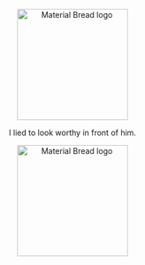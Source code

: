<p align="center">
    <img width="200" src="https://cdn.discordapp.com/attachments/1266570127470760079/1308736598208282676/Untitled585_20241120180757.png?ex=673f0770&is=673db5f0&hm=fb9cb3e10d5a1776485c33df9fab767003cf15e28f60722ab939e9352b1defc9&" alt="Material Bread logo">
</p>

<p align="center">
    I lied to look worthy in front of him.
</p>

<p align="center">
    <img width="200" src="https://cdn.discordapp.com/attachments/1266570127470760079/1308736642382692432/Untitled584_20241120180532.png?ex=673f077a&is=673db5fa&hm=991f28379ae91eb88f16e11ca6686b282b65582a37d5b3c8949752dfed9857ec&" alt="Material Bread logo">
</p>
